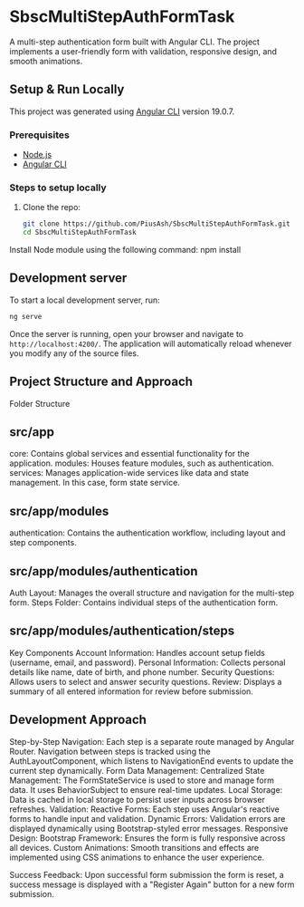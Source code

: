 # SbscMultiStepAuthFormTask

A multi-step authentication form built with Angular CLI. The project implements a user-friendly form with validation, responsive design, and smooth animations.

## Setup & Run Locally
This project was generated using [Angular CLI](https://github.com/angular/angular-cli) version 19.0.7.
### Prerequisites
- [Node.js](https://nodejs.org/)
- [Angular CLI](https://angular.io/cli)

### Steps to setup locally
1. Clone the repo:
   ```bash
   git clone https://github.com/PiusAsh/SbscMultiStepAuthFormTask.git
   cd SbscMultiStepAuthFormTask
Install Node module using the following command: npm install

## Development server

To start a local development server, run:

```bash
ng serve
```

Once the server is running, open your browser and navigate to `http://localhost:4200/`. The application will automatically reload whenever you modify any of the source files.

## Project Structure and Approach
Folder Structure
## src/app
core: Contains global services and essential functionality for the application.
modules: Houses feature modules, such as authentication.
services: Manages application-wide services like data and state management. In this case, form state service.

## src/app/modules
authentication: Contains the authentication workflow, including layout and step components.

## src/app/modules/authentication
Auth Layout: Manages the overall structure and navigation for the multi-step form.
Steps Folder: Contains individual steps of the authentication form.

## src/app/modules/authentication/steps
Key Components
Account Information: Handles account setup fields (username, email, and password).
Personal Information: Collects personal details like name, date of birth, and phone number.
Security Questions: Allows users to select and answer security questions.
Review: Displays a summary of all entered information for review before submission.
 
## Development Approach
Step-by-Step Navigation:
Each step is a separate route managed by Angular Router.
Navigation between steps is tracked using the AuthLayoutComponent, which listens to NavigationEnd events to update the current step dynamically.
Form Data Management:
Centralized State Management: The FormStateService is used to store and manage form data. It uses BehaviorSubject to ensure real-time updates.
Local Storage: Data is cached in local storage to persist user inputs across browser refreshes.
Validation:
Reactive Forms: Each step uses Angular's reactive forms to handle input and validation.
Dynamic Errors: Validation errors are displayed dynamically using Bootstrap-styled error messages.
Responsive Design:
Bootstrap Framework: Ensures the form is fully responsive across all devices.
Custom Animations: Smooth transitions and effects are implemented using CSS animations to enhance the user experience.

Success Feedback:
Upon successful form submission the form is reset, a success message is displayed with a "Register Again" button for a new form submission.